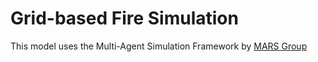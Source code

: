 # Grid-based Fire Simulation

This model uses the Multi-Agent Simulation Framework by [MARS Group](https://www.mars-group.org/)
